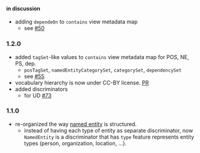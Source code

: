 #### in discussion 

* adding `dependeOn` to `contains` view metadata map
    * see [#50](https://github.com/lapps/vocabulary-pages/issues/50)

### 1.2.0 

* added `tagSet`-like values to `contains` view metadata map for POS, NE, PS, dep.
    * `posTagSet`, `namedEntityCategorySet`, `categorySet`, `dependencySet`
    * see [#55](https://github.com/lapps/vocabulary-pages/issues/55)
* vocabulary hierarchy is now under CC-BY license. [PR](https://github.com/lapps/vocabulary-pages/pull/75)
* added discriminators
   * for UD [#73](https://github.com/lapps/vocabulary-pages/issues/73)

### 1.1.0 

* re-organized the way [named entity](http://vocab.lappsgrid.org/NamedEntity.html) is structured. 
    * instead of having each type of entity as separate discriminator, now `NamedEntity` is a discriminator that has `type` feature represents entity types (person, organization, location, ...).
